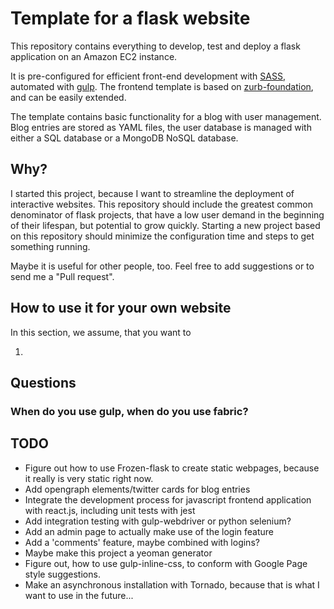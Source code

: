 # Template for a flask website

This repository contains everything to develop, test and deploy a flask
application on an Amazon EC2 instance.

It is pre-configured for efficient front-end development with [SASS][sass],
automated with [gulp][gulp].  The frontend template is based on
[zurb-foundation][zurb-foundation], and can be easily extended.

The template contains basic functionality for a blog with user management.
Blog entries are stored as YAML files, the user database is managed with either
a SQL database or a MongoDB NoSQL database.

## Why?

I started this project, because I want to streamline the deployment of
interactive websites.  This repository should include the greatest common
denominator of flask projects, that have a low user demand in the beginning of
their lifespan, but potential to grow quickly.  Starting a new project based on
this repository should minimize the configuration time and steps to get
something running.

Maybe it is useful for other people, too.  Feel free to add suggestions or to
send me a "Pull request".

## How to use it for your own website

In this section, we assume, that you want to 

1. 

## Questions

### When do you use gulp, when do you use fabric?

## TODO

- Figure out how to use Frozen-flask to create static webpages, because it
  really is very static right now.
- Add opengraph elements/twitter cards for blog entries
- Integrate the development process for javascript frontend application with
  react.js, including unit tests with jest
- Add integration testing with gulp-webdriver or python selenium?
- Add an admin page to actually make use of the login feature
- Add a 'comments' feature, maybe combined with logins?
- Maybe make this project a yeoman generator
- Figure out, how to use gulp-inline-css, to conform with Google Page style
  suggestions.
- Make an asynchronous installation with Tornado, because that is what I want
  to use in the future...


[sass]: http://www.sass-lang.com/
[gulp]: http://www.gulpjs.com/
[zurb-foundation]: http://foundation.zurb.com/
